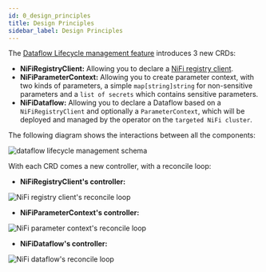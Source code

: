 ```yaml
---
id: 0_design_principles
title: Design Principles
sidebar_label: Design Principles
---
```


The [Dataflow Lifecycle management feature](../../1_concepts/3_features#dataflow-lifecycle-management-via-crd) introduces 3 new CRDs:

- **NiFiRegistryClient:** Allowing you to declare a [NiFi registry client](https://nifi.apache.org/docs/nifi-registry-docs/html/getting-started.html#connect-nifi-to-the-registry).
- **NiFiParameterContext:** Allowing you to create parameter context, with two kinds of parameters, a simple `map[string]string` for non-sensitive parameters and a `list of secrets` which contains sensitive parameters.
- **NiFiDataflow:** Allowing you to declare a Dataflow based on a `NiFiRegistryClient` and optionally a `ParameterContext`, which will be deployed and managed by the operator on the `targeted NiFi cluster`.

The following diagram shows the interactions between all the components:

![dataflow lifecycle management schema](/img/1_concepts/2_design_principes/dataflow_lifecycle_management_schema.jpg)

With each CRD comes a new controller, with a reconcile loop:

- **NiFiRegistryClient's controller:**

![NiFi registry client's reconcile loop](/img/1_concepts/2_design_principes/registry_client_reconcile_loop.jpeg)

- **NiFiParameterContext's controller:**

![NiFi parameter context's reconcile loop](/img/1_concepts/2_design_principes/parameter_context_reconcile_loop.jpeg)

- **NiFiDataflow's controller:**

![NiFi dataflow's reconcile loop](/img/1_concepts/2_design_principes/dataflow_reconcile_loop.jpeg)